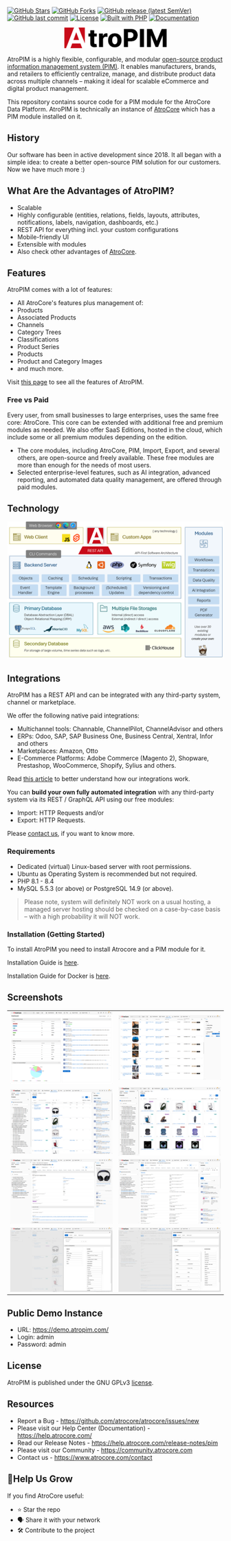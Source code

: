 [![GitHub Stars](https://img.shields.io/github/stars/atrocore/atropim?style=flat&logo=github&color=yellow)](https://github.com/atrocore/atropim/stargazers)
[![GitHub Forks](https://img.shields.io/github/forks/atrocore/atropim?style=flat&logo=github&color=orange)](https://github.com/atrocore/atropim/network/members)
[![GitHub release (latest SemVer)](https://img.shields.io/github/v/release/atrocore/atropim?sort=semver)](https://github.com/atrocore/atropim/releases)
[![GitHub last commit](https://img.shields.io/github/last-commit/atrocore/atropim)](https://github.com/atrocore/atropim/commits/master)
[![License](https://img.shields.io/github/license/atrocore/atropim)](https://github.com/atrocore/atropim/blob/master/LICENSE.txt)
[![Built with PHP](https://img.shields.io/badge/PHP-8.1%2B-blue?logo=php)](https://www.php.net/)
[![Documentation](https://img.shields.io/badge/Docs-Help%20Center-blueviolet)](https://help.atrocore.com/release-notes/pim)

<p align="center" width="100%">
<img src="_assets/atropim-logo.svg" alt="AtroPIM Logo" height="48">
</p>

AtroPIM is a highly flexible, configurable, and modular [open-source product information management system (PIM)](https://www.atropim.com). 
It enables manufacturers, brands, and retailers to efficiently centralize, manage, and distribute product data across multiple channels – making it ideal for scalable eCommerce and digital product management.
<!--
| Host            | URL                                          |
| --------------- | -------------------------------------------- |
| Main Repository | https://gitlab.atrocore.com/atrocore/atropim |
| Mirror (GitHub) | https://github.com/atrocore/atropim          |
-->

This repository contains source code for a PIM module for the AtroCore Data Platform. AtroPIM is technically an instance of [AtroCore](https://github.com/atrocore/atrocore) which has a PIM module installed on it.

## History
Our software has been in active development since 2018. It all began with a simple idea: to create a better open-source PIM solution for our customers.
Now we have much more :)


## What Are the Advantages of AtroPIM?

- Scalable
- Highly configurable (entities, relations, fields, layouts, attributes, notifications, labels, navigation, dashboards, etc.)
- REST API for everything incl. your custom configurations
- Mobile-friendly UI
- Extensible with modules
- Also check other advantages of [AtroCore](https://github.com/atrocore/atrocore).

## Features

AtroPIM comes with a lot of features:

- All AtroCore's features plus management of:
- Products
- Associated Products
- Channels
- Category Trees
- Classifications
- Product Series
- Products
- Product and Category Images
- and much more.

Visit [this page](https://www.atropim.com/en/features) to see all the features of AtroPIM.


### Free vs Paid

Every user, from small businesses to large enterprises, uses the same free core: AtroCore. This core can be extended with additional free and premium modules as needed.
We also offer SaaS Editions, hosted in the cloud, which include some or all premium modules depending on the edition.

- The core modules, including AtroCore, PIM, Import, Export, and several others, are open-source and freely available. These free modules are more than enough for the needs of most users.
- Selected enterprise-level features, such as AI integration, advanced reporting, and automated data quality management, are offered through paid modules.


## Technology

![Architecture and Technologies](_assets/architecture-and-technologies.png)


## Integrations

AtroPIM has a REST API and can be integrated with any third-party system, channel or marketplace. 

We offer the following native paid integrations:

- Multichannel tools: Channable, ChannelPilot, ChannelAdvisor and others
- ERPs: Odoo, SAP, SAP Business One, Business Central, Xentral, Infor and others
- Marketplaces: Amazon, Otto
- E-Commerce Platforms: Adobe Commerce (Magento 2), Shopware, Prestashop, WooCommerce, Shopify, Sylius and others.

Read [this article](https://store.atrocore.com/en/atrocore-integrations-for-erp-ecommerce-marketplaces) to better understand how our integrations work.

You can **build your own fully automated integration** with any third-party system via its REST / GraphQL API using our free modules: 
- Import: HTTP Requests and/or 
- Export: HTTP Requests.

Please [contact us](https://www.atropim.com/contact), if you want to know more.


### Requirements

* Dedicated (virtual) Linux-based server with root permissions. 
* Ubuntu as Operating System is recommended but not required.
* PHP 8.1 - 8.4
* MySQL 5.5.3 (or above) or PostgreSQL 14.9 (or above).

> Please note, system will definitely NOT work on a usual hosting, a managed server hosting should be checked on a case-by-case basis – with a high probability it will NOT work.

### Installation (Getting Started)

To install AtroPIM you need to install Atrocore and a PIM module for it.

Installation Guide is [here](https://help.atrocore.com/installation-and-maintenance/installation).

Installation Guide for Docker is [here](https://help.atrocore.com/installation-and-maintenance/installation/docker-configuration).

## Screenshots
|                                                                                          |                                                                                          |
| ---------------------------------------------------------------------------------------- | ---------------------------------------------------------------------------------------- |
| [![Dashboard](_assets/dashboard.png)](_assets/dashboard.png)                             | [![Files](_assets/files.png)](_assets/files.png)                                         |
| [![Product List](_assets/product-list.png)](_assets/product-list.png)                    | [![Product Cards](_assets/product-cards.png)](_assets/product-cards.png)                 |
| [![Product Details 1](_assets/product-details1.png)](_assets/product-details1.png)       | [![Product Details 2](_assets/product-details2.png)](_assets/product-details2.png)       |
| [![Layout Management 1](_assets/layout-management1.png)](_assets/layout-management1.png) | [![Layout Management 2](_assets/layout-management2.png)](_assets/layout-management2.png) |

## Public Demo Instance

- URL: https://demo.atropim.com/
- Login: admin
- Password: admin
     
## License

AtroPIM is published under the GNU GPLv3 [license](LICENSE.txt).


## Resources

- Report a Bug - https://github.com/atrocore/atrocore/issues/new
- Please visit our Help Center (Documentation) - https://help.atrocore.com/
- Read our Release Notes - https://help.atrocore.com/release-notes/pim
- Please visit our Community - https://community.atrocore.com
- Сontact us - https://www.atrocore.com/contact


## 📌Help Us Grow

If you find AtroCore useful:

- ⭐ Star the repo
- 🗣️ Share it with your network
- 🛠️ Contribute to the project